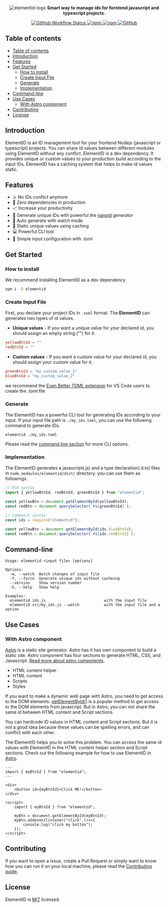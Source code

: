 <p align="center">
    <img alt="elementid-logo" src="https://user-images.githubusercontent.com/64678612/209457262-c83c8970-6641-40c1-9579-fc6ab4736397.png"/>
    <b align="center">Smart way to manage ids for forntend javascript and typescript projects.</b>
    <p align="center" style="align: center;">
        <a href="https://github.com/appzic/elementid/blob/main/.github/workflows/main.yml">
            <img alt="GitHub Workflow Status" src="https://img.shields.io/github/actions/workflow/status/appzic/elementid/main.yml">
        </a>
        <a href="https://www.npmjs.com/package/elementid">
            <img alt="npm" src="https://img.shields.io/npm/v/elementid">
        </a>
        <a href="https://www.npmjs.com/package/elementid">
            <img alt="npm" src="https://img.shields.io/npm/dw/elementid">
        </a>
        <a href="https://github.com/appzic/elementid/LICENSE">
            <img alt="GitHub" src="https://img.shields.io/github/license/appzic/elementid">
        </a>
    </p>
</p>

## Table of contents

- [Table of contents](#table-of-contents)
- [Introduction](#introduction)
- [Features](#features)
- [Get Started](#get-started)
  - [How to install](#how-to-install)
  - [Create Input File](#create-input-file)
  - [Generate](#generate)
  - [Implementation](#implementation)
- [Command-line](#command-line)
- [Use Cases](#use-cases)
  - [With Astro component](#with-astro-component)
- [Contributing](#contributing)
- [License](#license)

## Introduction

ElementID is an ID management tool for your frontend Nodejs (javascript or typescript) projects. You can share id values between different modules using ElementID without any conflict. ElementID is a dev dependency. It provides unique or custom values to your production build according to the input IDs. ElementID has a caching system that helps to make id values static.

## Features

- :crossed_swords: No IDs conflict anymore
- :tada: Zero dependencies in production
- :chart_with_upwards_trend: Increase your productivity
- :muscle: Generate unique IDs with powerful the [nanoid](https://github.com/ai/nanoid) generator
- :eyes: Auto generate with watch mode
- :minidisc: Static unique values using caching
- :computer: Powerful CLI tool
- :scroll: Simple input configuration with .toml

## Get Started

### How to install

We recommend installing ElementID as a dev dependency

```bash
npm i -D elementid
```

### Create Input File

First, you declare your project IDs in `.toml` format. The **ElementID** can generates two types of id values.

- **Unique values** - If you want a unique value for your declared id, you should assign an empty string ("") for it.

```toml
yellowBtnId = ""
redBtnId = ""
```

- **Custom values** - If you want a custom value for your declared id, you should assign your custom value for it.

```toml
greenBtnId = "my_custom_value_1"
blueBtnId = "my_custom_value_2"
```

we recommend the [Even Better TOML extension](https://marketplace.visualstudio.com/items?itemName=tamasfe.even-better-toml) for VS Code users to create the .toml file

### Generate

The ElementID has a powerful CLI tool for generating IDs according to your input. If your input file path is `./my_ids.toml`, you can use the following command to generate IDs.

```
elementid ./my_ids.toml
```

Please read the [command line section](#command-line) for more CLI options.

### Implementation

The ElementID generates a javascript(.js) and a type declaration(.d.ts) files in `node_modeules/elementid/dist/` directory. you can use them as followings.

```typescript
// ES6 syntax
import { yellowBtnId, redBtnId, greenBtnId } from "elementid";

const yellowBtn = document.getElementById(yellowBtnId);
const redBtn = document.querySelector(`#${greenBtnId}`);
```

```javascript
// CommonJS syntax
const ids = require("elementid");

const yellowBtn = document.getElementById(ids.blueBtnId);
const redBtn = document.querySelector(`#${ids.redBtnId}`);
```

## Command-line

```
Usage: elementid <input file> [options]

Options:
  -w, --watch  Watch changes of input file
  -f, --force  Generate unique ids without cacheing
  --version    Show version number
  -h, --help   Show help

Examples:
  elementid ids.js                          with the input file
  elementid src/my_ids.js --watch           with the input file and a option
```

## Use Cases

### With Astro component

[Astro](https://astro.build/) is a static site generator. Astro has it has own component to build a static site. Astro component has four sections to generate HTML, CSS, and Javascript. [Read more about astro components](https://docs.astro.build/en/core-concepts/astro-components/).

- HTML content helper
- HTML content
- Scripts
- Styles

If you want to make a dynamic web page with Astro, you need to get access to the DOM elements. [getElementById()](https://developer.mozilla.org/en-US/docs/Web/API/Document/getElementById) is a popular method to get access to the DOM elements from javascript. But in Astro, you can not share the same id between HTML content and Script sections.

You can hardcode ID values in HTML content and Script sections. But it is not a good idea because these values can be spelling errors, and can conflict with each other.

The ElementID helps you to solve this problem. You can access the same id values with ElementID in the HTML content helper section and Script sections. Check out the following example for how to use ElementID in [Astro](https://astro.build/).

```astro
---
import { myBtnId } from "elementid";
---

<div>
    <button id={myBtnId}>Click ME!</button>
</div>

<script>
    import { myBtnId } from "elementid";

    myBtn = document.getElementById(myBtnId);
    myBtn.addeventlistener("click",()=>{
        console.log("click my button");
    });
</script>
```

## Contributing

If you want to open a issue, create a Pull Request or simply want to know how you can run it on your local machine, please read the [Contributing guide](https://github.com/appzic/elementid/blob/main/CONTRIBUTING.md).

## License

ElementID is [MIT](https://github.com/appzic/elementid/blob/main/LICENSE) licensed.
